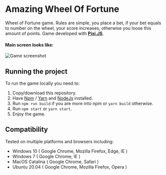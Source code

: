 # Amazing Wheel Of Fortune
Wheel of Fortune game. Rules are simple, you place a bet, if your bet equals to number on the wheel, your score increases, otherwise you loose this amount of points. Game developed with **[Pixi.JS](https://www.pixijs.com/)**.

#### Main screen looks like:
![Game screenshot](https://i.ibb.co/VYYHb8f/WOF.png "Game screenshot")

## Running the project

To run the game locally you need to:   
1. Copy/download this repository.
2. Have [Npm](https://www.npmjs.com/) / [Yarn](https://yarnpkg.com/) and [NodeJs](https://nodejs.org/en/) installed.
3. Run ``npm run build`` if you are more into npm or ``yarn build`` otherwise.
4. Run ``npm start`` or ``yarn start``.
5. Enjoy the game.

## Compatibility
Tested on multiple platforms and browsers including: 
- Windows 10 ( Google Chrome, Mozilla Firefox, Edge, IE )
- Windows 7 ( Google Chrome, IE )
- MacOS Catalina ( Google Chrome, Safari )
- Ubuntu 20.04 ( Google Chrome, Mozilla Firefox, Opera )
